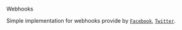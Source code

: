 Webhooks

Simple implementation for webhooks provide by [`Facebook`](https://developers.facebook.com/docs/graph-api/webhooks), [`Twitter`](https://developer.twitter.com/en/docs/twitter-api/enterprise/account-activity-api/guides/getting-started-with-webhooks).
